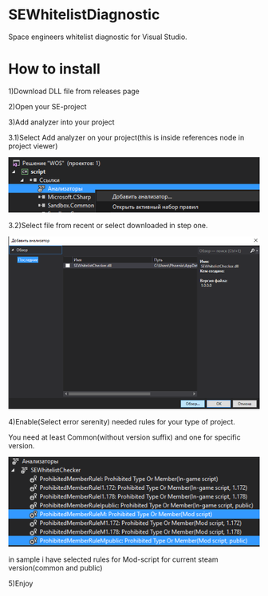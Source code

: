 # SEWhitelistDiagnostic
Space engineers whitelist diagnostic for Visual Studio.

# How to install
1)Download DLL file from releases page

2)Open your SE-project

3)Add analyzer into your project

3.1)Select Add analyzer on your project(this is inside references node in project viewer)

![alt tag](https://github.com/WhitePhoera/SEWhitelistDiagnostic/raw/master/step3.1..png)

3.2)Select file from recent or select downloaded in step one.

![alt tag](https://github.com/WhitePhoera/SEWhitelistDiagnostic/raw/master/step3.2..png)

4)Enable(Select error serenity) needed rules for your type of project.

You need at least Common(without version suffix) and one for specific version.

![alt tag](https://github.com/WhitePhoera/SEWhitelistDiagnostic/raw/master/step4.png)

in sample i have selected rules for Mod-script for current steam version(common and public)

5)Enjoy
